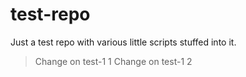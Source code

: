 # test-repo
Just a test repo with various little scripts stuffed into it.

> Change on test-1 1
> Change on test-1 2